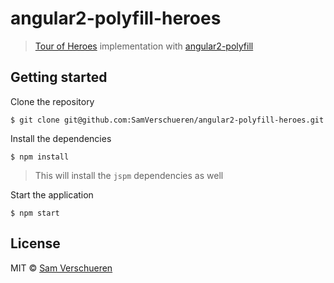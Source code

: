 # angular2-polyfill-heroes

> [Tour of Heroes](https://angular.io/docs/ts/latest/tutorial/) implementation with [angular2-polyfill](https://github.com/SamVerschueren/angular2-polyfill)


## Getting started

Clone the repository

```
$ git clone git@github.com:SamVerschueren/angular2-polyfill-heroes.git
```

Install the dependencies

```
$ npm install
```

> This will install the `jspm` dependencies as well

Start the application

```
$ npm start
```


## License

MIT © [Sam Verschueren](https://github.com/SamVerschueren)
